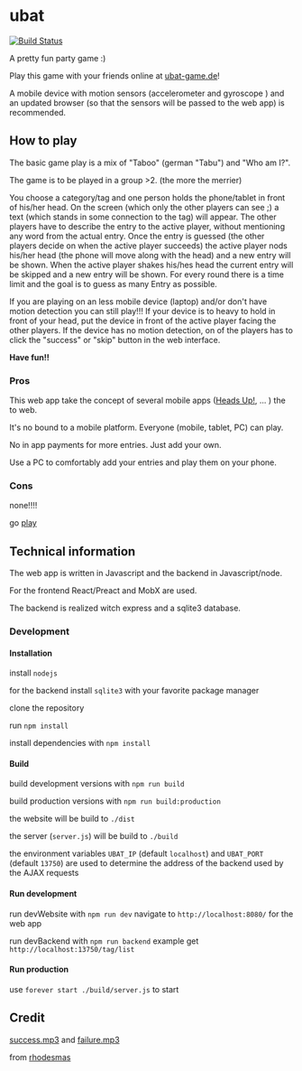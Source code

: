 # ubat
[![Build Status](https://travis-ci.org/matzebond/heads-up-web.svg?branch=master)](https://travis-ci.org/matzebond/heads-up-web)

A pretty fun party game :)

Play this game with your friends online at [ubat-game.de](http://ubat-game.de)!

A mobile device with motion sensors (accelerometer and gyroscope ) and an updated browser (so that the sensors will be passed to the web app) is recommended.

## How to play

The basic game play is a mix of "Taboo" (german "Tabu") and "Who am I?".

The game is to be played in a group >2. (the more the merrier)

You choose a category/tag and one person holds the phone/tablet in front of his/her head.
On the screen (which only the other players can see ;) a text (which stands in some connection to the tag) will appear.
The other players have to describe the entry to the active player,
without mentioning any word from the actual entry.
Once the entry is guessed (the other players decide on when the active player succeeds)
the active player nods his/her head (the phone will move along with the head) and a new entry will be shown.
When the active player shakes his/hes head the current entry will be skipped and a new entry will be shown.
For every round there is a time limit and the goal is to guess as many Entry as possible.


If you are playing on an less mobile device (laptop) and/or don't have motion detection you can still play!!!
If your device is to heavy to hold in front of your head, put the device in front of the active player facing the other players.
If the device has no motion detection, on of the players has to click the "success" or "skip" button in the web interface.

**Have fun!!**

### Pros

This web app take the concept of several mobile apps
([Heads Up!](https://play.google.com/store/apps/details?id=com.wb.headsup&hl=en), ... )
the to web.

It's no bound to a mobile platform. Everyone (mobile, tablet, PC) can play.

No in app payments for more entries. Just add your own.

Use a PC to comfortably add your entries and play them on your phone.

### Cons

none!!!!

go [play](http:///ubat-game.de)

## Technical information

The web app is written in Javascript and the backend in Javascript/node.

For the frontend React/Preact and MobX are used.

The backend is realized witch express and a sqlite3 database.

### Development

#### Installation

install `nodejs`

for the backend install `sqlite3` with your favorite package manager

clone the repository

run `npm install`

install dependencies with `npm install`

#### Build

build development versions with `npm run build`

build production versions with `npm run build:production`

the website will be build to `./dist`

the server (`server.js`) will be build to `./build`

the environment variables `UBAT_IP` (default `localhost`) and `UBAT_PORT` (default `13750`)
are used to determine the address of the backend used by the AJAX requests


#### Run development

run devWebsite with `npm run dev`
navigate to `http://localhost:8080/` for the web app

run devBackend with `npm run backend`
example get `http://localhost:13750/tag/list`

#### Run production

use `forever start ./build/server.js` to start

## Credit

[success.mp3](http://www.freesound.org/people/rhodesmas/sounds/320655/)
and [failure.mp3](http://www.freesound.org/people/rhodesmas/sounds/342756/)

from [rhodesmas](http://www.freesound.org/people/rhodesmas)
